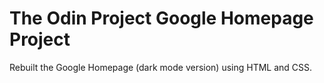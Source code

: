 # The Odin Project Google Homepage Project

Rebuilt the Google Homepage (dark mode version) using HTML and CSS.
